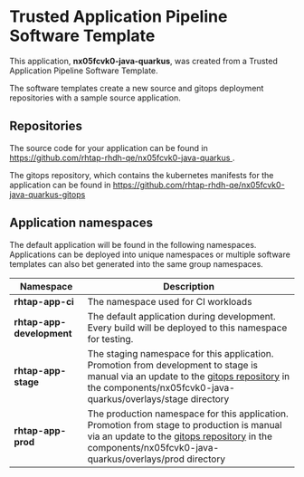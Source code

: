 # Trusted Application Pipeline Software Template

This application, **nx05fcvk0-java-quarkus**, was created from a Trusted Application Pipeline Software Template.

The software templates create a new source and gitops deployment repositories with a sample source application. 

## Repositories

The source code for your application can be found in [https://github.com/rhtap-rhdh-qe/nx05fcvk0-java-quarkus ](https://github.com/rhtap-rhdh-qe/nx05fcvk0-java-quarkus ).
 
The gitops repository, which contains the kubernetes manifests for the application can be found in 
[https://github.com/rhtap-rhdh-qe/nx05fcvk0-java-quarkus-gitops ](https://github.com/rhtap-rhdh-qe/nx05fcvk0-java-quarkus-gitops ) 

## Application namespaces 

The default application will be found in the following namespaces. Applications can be deployed into unique namespaces or multiple software templates can also bet generated into the same group namespaces.  

|  Namespace   |  Description   |  
| -------- | -------- |
| **rhtap-app-ci** | The namespace used for CI workloads |
| **rhtap-app-development** | The default application during development. Every build will be deployed to this namespace for testing. |
| **rhtap-app-stage** | The staging namespace for this application. Promotion from development to stage is manual via an update to the [gitops repository](https://github.com/rhtap-rhdh-qe/nx05fcvk0-java-quarkus-gitops ) in the components/nx05fcvk0-java-quarkus/overlays/stage directory |
| **rhtap-app-prod** | The production namespace for this application. Promotion from stage to production is manual via an update to the [gitops repository](https://github.com/rhtap-rhdh-qe/nx05fcvk0-java-quarkus-gitops ) in the components/nx05fcvk0-java-quarkus/overlays/prod directory |
